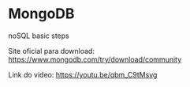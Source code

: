 # MongoDB
noSQL basic steps

Site oficial para download:
https://www.mongodb.com/try/download/community

Link do video:
https://youtu.be/qbm_C9tMsvg
